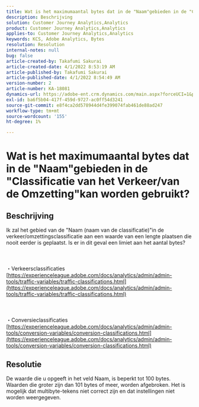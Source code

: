 ```yaml
---
title: Wat is het maximumaantal bytes dat in de "Naam"gebieden in de "Classificatie van het Verkeer/van de Omzetting"kan worden gebruikt?
description: Beschrijving
solution: Customer Journey Analytics,Analytics
product: Customer Journey Analytics,Analytics
applies-to: Customer Journey Analytics,Analytics
keywords: KCS, Adobe Analytics, Bytes
resolution: Resolution
internal-notes: null
bug: false
article-created-by: Takafumi Sakurai
article-created-date: 4/1/2022 8:53:19 AM
article-published-by: Takafumi Sakurai
article-published-date: 4/1/2022 8:54:49 AM
version-number: 2
article-number: KA-18081
dynamics-url: https://adobe-ent.crm.dynamics.com/main.aspx?forceUCI=1&pagetype=entityrecord&etn=knowledgearticle&id=7471762b-99b1-ec11-9840-0022480bd126
exl-id: ba6f5b04-417f-459d-9727-ac0ff54d3241
source-git-commit: e8f4ca2dd578944d4fe399074fab461de88ad247
workflow-type: tm+mt
source-wordcount: '155'
ht-degree: 1%

---
```


# Wat is het maximumaantal bytes dat in de &quot;Naam&quot;gebieden in de &quot;Classificatie van het Verkeer/van de Omzetting&quot;kan worden gebruikt?

## Beschrijving

Ik zal het gebied van de &quot;Naam (naam van de classificatie)&quot;in de verkeer/omzettingsclassificatie aan een waarde van een lengte plaatsen die nooit eerder is geplaatst. Is er in dit geval een limiet aan het aantal bytes?<br><br> <br><br>・Verkeersclassificaties
[https://experienceleague.adobe.com/docs/analytics/admin/admin-tools/traffic-variables/traffic-classifications.html](https://experienceleague.adobe.com/docs/analytics/admin/admin-tools/traffic-variables/traffic-classifications.html)<br><br> <br><br>・Conversieclassificaties
[https://experienceleague.adobe.com/docs/analytics/admin/admin-tools/conversion-variables/conversion-classifications.html](https://experienceleague.adobe.com/docs/analytics/admin/admin-tools/conversion-variables/conversion-classifications.html)

## Resolutie


De waarde die u opgeeft in het veld Naam, is beperkt tot 100 bytes. Waarden die groter zijn dan 101 bytes of meer, worden afgebroken. Het is mogelijk dat multibyte-tekens niet correct zijn en dat instellingen niet worden weergegeven.
